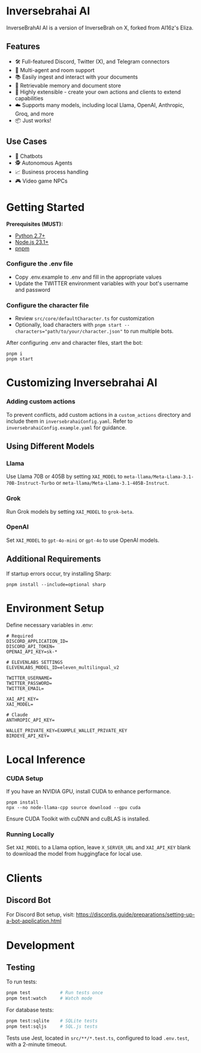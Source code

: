 
# Inversebrahai AI

InverseBrahAI AI is a version of InverseBrah on X, forked from AI16z's Eliza.


## Features

-   🛠 Full-featured Discord, Twitter (X), and Telegram connectors
-   👥 Multi-agent and room support
-   📚 Easily ingest and interact with your documents
-   💾 Retrievable memory and document store
-   🚀 Highly extensible - create your own actions and clients to extend capabilities
-   ☁️ Supports many models, including local Llama, OpenAI, Anthropic, Groq, and more
-   📦 Just works!

## Use Cases

-   🤖 Chatbots
-   🕵️ Autonomous Agents
-   📈 Business process handling
-   🎮 Video game NPCs

# Getting Started

**Prerequisites (MUST):**
    
-   [Python 2.7+](https://www.python.org/downloads/)
-   [Node.js 23.1+](https://docs.npmjs.com/downloading-and-installing-node-js-and-npm)
-   [pnpm](https://pnpm.io/installation)

### Configure the .env file

-   Copy .env.example to .env and fill in the appropriate values
-   Update the TWITTER environment variables with your bot's username and password

### Configure the character file

-   Review `src/core/defaultCharacter.ts` for customization
-   Optionally, load characters with `pnpm start --characters="path/to/your/character.json"` to run multiple bots.

After configuring .env and character files, start the bot:

```
pnpm i
pnpm start
```

# Customizing Inversebrahai AI

### Adding custom actions

To prevent conflicts, add custom actions in a `custom_actions` directory and include them in `inversebrahaiConfig.yaml`. Refer to `inversebrahaiConfig.example.yaml` for guidance.

## Using Different Models

### Llama

Use Llama 70B or 405B by setting `XAI_MODEL` to `meta-llama/Meta-Llama-3.1-70B-Instruct-Turbo` or `meta-llama/Meta-Llama-3.1-405B-Instruct`.

### Grok

Run Grok models by setting `XAI_MODEL` to `grok-beta`.

### OpenAI

Set `XAI_MODEL` to `gpt-4o-mini` or `gpt-4o` to use OpenAI models.

## Additional Requirements

If startup errors occur, try installing Sharp:

```
pnpm install --include=optional sharp
```

# Environment Setup

Define necessary variables in .env:

```
# Required
DISCORD_APPLICATION_ID=
DISCORD_API_TOKEN=
OPENAI_API_KEY=sk-*

# ELEVENLABS SETTINGS
ELEVENLABS_MODEL_ID=eleven_multilingual_v2

TWITTER_USERNAME=
TWITTER_PASSWORD=
TWITTER_EMAIL=

XAI_API_KEY=
XAI_MODEL=

# Claude
ANTHROPIC_API_KEY=

WALLET_PRIVATE_KEY=EXAMPLE_WALLET_PRIVATE_KEY
BIRDEYE_API_KEY=
```

# Local Inference

### CUDA Setup

If you have an NVIDIA GPU, install CUDA to enhance performance.

```
pnpm install
npx --no node-llama-cpp source download --gpu cuda
```

Ensure CUDA Toolkit with cuDNN and cuBLAS is installed.

### Running Locally

Set `XAI_MODEL` to a Llama option, leave `X_SERVER_URL` and `XAI_API_KEY` blank to download the model from huggingface for local use.

# Clients

## Discord Bot

For Discord Bot setup, visit: https://discordjs.guide/preparations/setting-up-a-bot-application.html

# Development

## Testing

To run tests:

```bash
pnpm test           # Run tests once
pnpm test:watch     # Watch mode
```

For database tests:

```bash
pnpm test:sqlite    # SQLite tests
pnpm test:sqljs     # SQL.js tests
```

Tests use Jest, located in `src/**/*.test.ts`, configured to load `.env.test`, with a 2-minute timeout.

